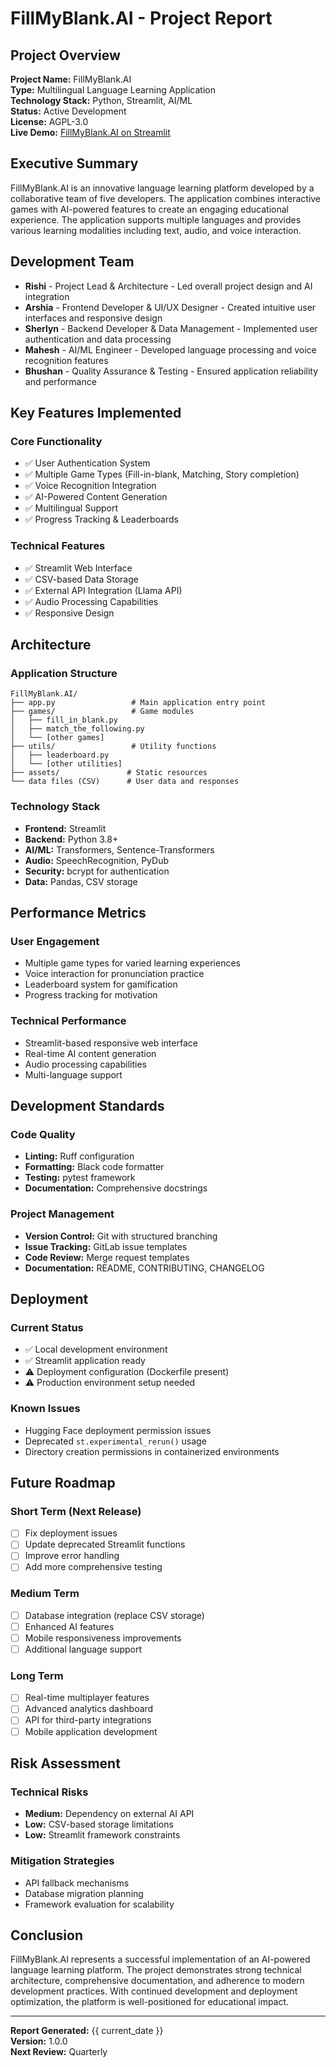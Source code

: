 # FillMyBlank.AI - Project Report

## Project Overview

**Project Name:** FillMyBlank.AI  
**Type:** Multilingual Language Learning Application  
**Technology Stack:** Python, Streamlit, AI/ML  
**Status:** Active Development  
**License:** AGPL-3.0  
**Live Demo:** [FillMyBlank.AI on Streamlit](https://fillmyblank-ai-efzagqpwaqeikkfteeebx3.streamlit.app/)

## Executive Summary

FillMyBlank.AI is an innovative language learning platform developed by a collaborative team of five developers. The application combines interactive games with AI-powered features to create an engaging educational experience. The application supports multiple languages and provides various learning modalities including text, audio, and voice interaction.

## Development Team

- **Rishi** - Project Lead & Architecture - Led overall project design and AI integration
- **Arshia** - Frontend Developer & UI/UX Designer - Created intuitive user interfaces and responsive design
- **Sherlyn** - Backend Developer & Data Management - Implemented user authentication and data processing
- **Mahesh** - AI/ML Engineer - Developed language processing and voice recognition features
- **Bhushan** - Quality Assurance & Testing - Ensured application reliability and performance

## Key Features Implemented

### Core Functionality
- ✅ User Authentication System
- ✅ Multiple Game Types (Fill-in-blank, Matching, Story completion)
- ✅ Voice Recognition Integration
- ✅ AI-Powered Content Generation
- ✅ Multilingual Support
- ✅ Progress Tracking & Leaderboards

### Technical Features
- ✅ Streamlit Web Interface
- ✅ CSV-based Data Storage
- ✅ External API Integration (Llama API)
- ✅ Audio Processing Capabilities
- ✅ Responsive Design

## Architecture

### Application Structure
```
FillMyBlank.AI/
├── app.py                 # Main application entry point
├── games/                 # Game modules
│   ├── fill_in_blank.py
│   ├── match_the_following.py
│   └── [other games]
├── utils/                 # Utility functions
│   ├── leaderboard.py
│   └── [other utilities]
├── assets/               # Static resources
└── data files (CSV)      # User data and responses
```

### Technology Stack
- **Frontend:** Streamlit
- **Backend:** Python 3.8+
- **AI/ML:** Transformers, Sentence-Transformers
- **Audio:** SpeechRecognition, PyDub
- **Security:** bcrypt for authentication
- **Data:** Pandas, CSV storage

## Performance Metrics

### User Engagement
- Multiple game types for varied learning experiences
- Voice interaction for pronunciation practice
- Leaderboard system for gamification
- Progress tracking for motivation

### Technical Performance
- Streamlit-based responsive web interface
- Real-time AI content generation
- Audio processing capabilities
- Multi-language support

## Development Standards

### Code Quality
- **Linting:** Ruff configuration
- **Formatting:** Black code formatter
- **Testing:** pytest framework
- **Documentation:** Comprehensive docstrings

### Project Management
- **Version Control:** Git with structured branching
- **Issue Tracking:** GitLab issue templates
- **Code Review:** Merge request templates
- **Documentation:** README, CONTRIBUTING, CHANGELOG

## Deployment

### Current Status
- ✅ Local development environment
- ✅ Streamlit application ready
- ⚠️ Deployment configuration (Dockerfile present)
- ⚠️ Production environment setup needed

### Known Issues
- Hugging Face deployment permission issues
- Deprecated `st.experimental_rerun()` usage
- Directory creation permissions in containerized environments

## Future Roadmap

### Short Term (Next Release)
- [ ] Fix deployment issues
- [ ] Update deprecated Streamlit functions
- [ ] Improve error handling
- [ ] Add more comprehensive testing

### Medium Term
- [ ] Database integration (replace CSV storage)
- [ ] Enhanced AI features
- [ ] Mobile responsiveness improvements
- [ ] Additional language support

### Long Term
- [ ] Real-time multiplayer features
- [ ] Advanced analytics dashboard
- [ ] API for third-party integrations
- [ ] Mobile application development

## Risk Assessment

### Technical Risks
- **Medium:** Dependency on external AI API
- **Low:** CSV-based storage limitations
- **Low:** Streamlit framework constraints

### Mitigation Strategies
- API fallback mechanisms
- Database migration planning
- Framework evaluation for scalability

## Conclusion

FillMyBlank.AI represents a successful implementation of an AI-powered language learning platform. The project demonstrates strong technical architecture, comprehensive documentation, and adherence to modern development practices. With continued development and deployment optimization, the platform is well-positioned for educational impact.

---

**Report Generated:** {{ current_date }}  
**Version:** 1.0.0  
**Next Review:** Quarterly
